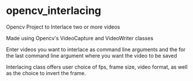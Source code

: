 # opencv_interlacing
Opencv Project to Interlace two or more videos

Made using Opencv's VideoCapture and VideoWriter classes

Enter videos you want to interlace as command line arguments and the for the last command line argument where you want the video to be saved

Interlacing class offers user choice of fps, frame size, video format, as well as the choice to invert the frame.
